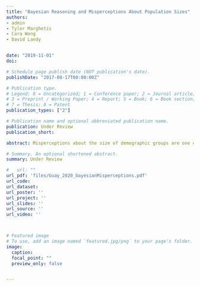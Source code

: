 ```yaml
---
title: "Bayesian Reasoning and Misperceptions About Population Sizes"
authors:
- admin
- Tyler Marghetis
- Cara Wong
- David Landy


date: "2019-11-01"
doi: 

# Schedule page publish date (NOT publication's date).
publishDate: "2017-08-17T00:00:00Z"

# Publication type.
# Legend: 0 = Uncategorized; 1 = Conference paper; 2 = Journal article;
# 3 = Preprint / Working Paper; 4 = Report; 5 = Book; 6 = Book section;
# 7 = Thesis; 8 = Patent
publication_types: ["2"]

# Publication name and optional abbreviated publication name.
publication: Under Review
publication_short: 

abstract: Misperceptions about the size of demographic groups are one of the most prevalent instances of political misinformation, yet little is understood about their origins. Extant explanations emphasize the role of perceived threat and contact in overestimating the size of minority groups, yet these accounts are limited by inconsistent empirical support. In this paper we argue that demographic misperceptions are one instance of a larger pattern of Bayesian proportion rescaling, whereby individuals systematically bias their estimates of proportions toward a prior belief, regardless of what the proportions represent. We find strong support for our theory across over 35,000 estimates and 42 estimated groups from existing studies and original data. We then evaluate our theory alongside current explanations using a rich dataset containing both national and local estimates of multiple racial groups and measures of perceived threat and contact. Our findings have implications for how researchers should interpret perceptions of politically-relevant quantities.

# Summary. An optional shortened abstract.
summary: Under Review

#   url: ""
url_pdf: 'files/Guay_2020_bayesianMisperceptions.pdf'
url_code: 
url_dataset: 
url_poster: ''
url_project: ''
url_slides: ''
url_source: ''
url_video: ''



# Featured image
# To use, add an image named `featured.jpg/png` to your page's folder. 
image:
  caption: 
  focal_point: ""
  preview_only: false


---
```




